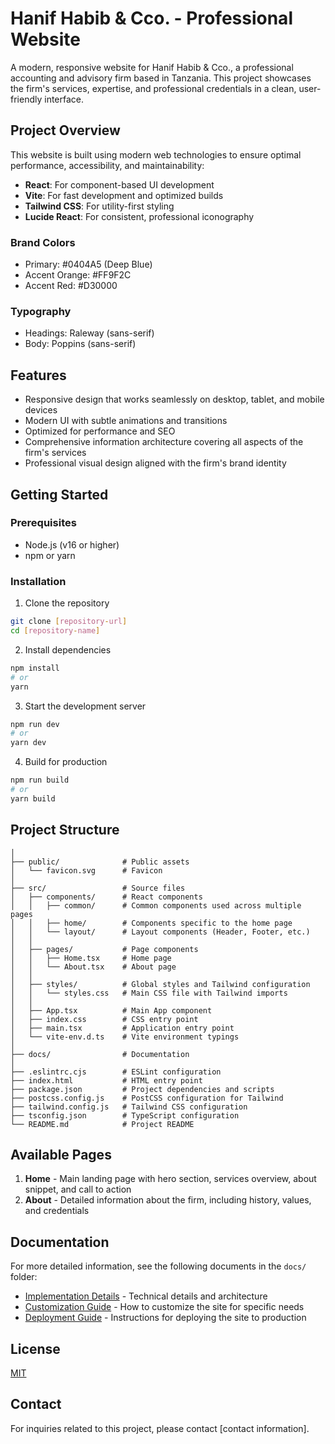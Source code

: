 # Hanif Habib & Cco. - Professional Website

A modern, responsive website for Hanif Habib & Cco., a professional accounting and advisory firm based in Tanzania. This project showcases the firm's services, expertise, and professional credentials in a clean, user-friendly interface.

## Project Overview

This website is built using modern web technologies to ensure optimal performance, accessibility, and maintainability:

- **React**: For component-based UI development
- **Vite**: For fast development and optimized builds
- **Tailwind CSS**: For utility-first styling
- **Lucide React**: For consistent, professional iconography

### Brand Colors

- Primary: #0404A5 (Deep Blue)
- Accent Orange: #FF9F2C
- Accent Red: #D30000

### Typography

- Headings: Raleway (sans-serif)
- Body: Poppins (sans-serif)

## Features

- Responsive design that works seamlessly on desktop, tablet, and mobile devices
- Modern UI with subtle animations and transitions
- Optimized for performance and SEO
- Comprehensive information architecture covering all aspects of the firm's services
- Professional visual design aligned with the firm's brand identity

## Getting Started

### Prerequisites

- Node.js (v16 or higher)
- npm or yarn

### Installation

1. Clone the repository
```bash
git clone [repository-url]
cd [repository-name]
```

2. Install dependencies
```bash
npm install
# or
yarn
```

3. Start the development server
```bash
npm run dev
# or
yarn dev
```

4. Build for production
```bash
npm run build
# or
yarn build
```

## Project Structure

```
│
├── public/              # Public assets
│   └── favicon.svg      # Favicon
│
├── src/                 # Source files
│   ├── components/      # React components
│   │   ├── common/      # Common components used across multiple pages
│   │   ├── home/        # Components specific to the home page
│   │   └── layout/      # Layout components (Header, Footer, etc.)
│   │
│   ├── pages/           # Page components
│   │   ├── Home.tsx     # Home page
│   │   └── About.tsx    # About page
│   │
│   ├── styles/          # Global styles and Tailwind configuration
│   │   └── styles.css   # Main CSS file with Tailwind imports
│   │
│   ├── App.tsx          # Main App component
│   ├── index.css        # CSS entry point
│   ├── main.tsx         # Application entry point
│   └── vite-env.d.ts    # Vite environment typings
│
├── docs/                # Documentation
│
├── .eslintrc.cjs        # ESLint configuration
├── index.html           # HTML entry point
├── package.json         # Project dependencies and scripts
├── postcss.config.js    # PostCSS configuration for Tailwind
├── tailwind.config.js   # Tailwind CSS configuration
├── tsconfig.json        # TypeScript configuration
└── README.md            # Project README
```

## Available Pages

1. **Home** - Main landing page with hero section, services overview, about snippet, and call to action
2. **About** - Detailed information about the firm, including history, values, and credentials

## Documentation

For more detailed information, see the following documents in the `docs/` folder:

- [Implementation Details](./docs/IMPLEMENTATION.md) - Technical details and architecture
- [Customization Guide](./docs/CUSTOMIZATION.md) - How to customize the site for specific needs
- [Deployment Guide](./docs/DEPLOYMENT.md) - Instructions for deploying the site to production

## License

[MIT](https://choosealicense.com/licenses/mit/)

## Contact

For inquiries related to this project, please contact [contact information].